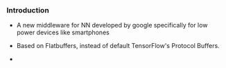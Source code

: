 ### Introduction

- A new middleware for NN developed by google specifically for low power devices like smartphones

- Based on Flatbuffers, instead of default TensorFlow's Protocol Buffers.
- 